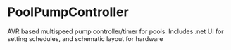 # PoolPumpController
AVR based multispeed pump controller/timer for pools. Includes .net UI for setting schedules, and schematic layout for hardware
